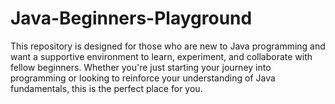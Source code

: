# Java-Beginners-Playground
 This repository is designed for those who are new to Java programming and want a supportive environment to learn, experiment, and collaborate with fellow beginners. Whether you're just starting your journey into programming or looking to reinforce your understanding of Java fundamentals, this is the perfect place for you.
